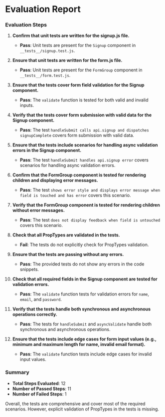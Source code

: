 # Evaluation Report

### Evaluation Steps

1. **Confirm that unit tests are written for the signup.js file.**
   - **Pass**: Unit tests are present for the `Signup` component in `__tests__/signup.test.js`.

2. **Ensure that unit tests are written for the form.js file.**
   - **Pass**: Unit tests are present for the `FormGroup` component in `__tests__/form.test.js`.

3. **Ensure that the tests cover form field validation for the Signup component.**
   - **Pass**: The `validate` function is tested for both valid and invalid inputs.

4. **Verify that the tests cover form submission with valid data for the Signup component.**
   - **Pass**: The test `handleSubmit calls api.signup and dispatches signupComplete` covers form submission with valid data.

5. **Ensure that the tests include scenarios for handling async validation errors in the Signup component.**
   - **Pass**: The test `handleSubmit handles api.signup error` covers scenarios for handling async validation errors.

6. **Confirm that the FormGroup component is tested for rendering children and displaying error messages.**
   - **Pass**: The test `shows error style and displays error message when field is touched and has error` covers this scenario.

7. **Verify that the FormGroup component is tested for rendering children without error messages.**
   - **Pass**: The test `does not display feedback when field is untouched` covers this scenario.

8. **Check that all PropTypes are validated in the tests.**
   - **Fail**: The tests do not explicitly check for PropTypes validation.

9. **Ensure that the tests are passing without any errors.**
   - **Pass**: The provided tests do not show any errors in the code snippets.

10. **Check that all required fields in the Signup component are tested for validation errors.**
    - **Pass**: The `validate` function tests for validation errors for `name`, `email`, and `password`.

11. **Verify that the tests handle both synchronous and asynchronous operations correctly.**
    - **Pass**: The tests for `handleSubmit` and `asyncValidate` handle both synchronous and asynchronous operations.

12. **Ensure that the tests include edge cases for form input values (e.g., minimum and maximum length for name, invalid email format).**
    - **Pass**: The `validate` function tests include edge cases for invalid input values.

### Summary

- **Total Steps Evaluated**: 12
- **Number of Passed Steps**: 11
- **Number of Failed Steps**: 1

Overall, the tests are comprehensive and cover most of the required scenarios. However, explicit validation of PropTypes in the tests is missing.